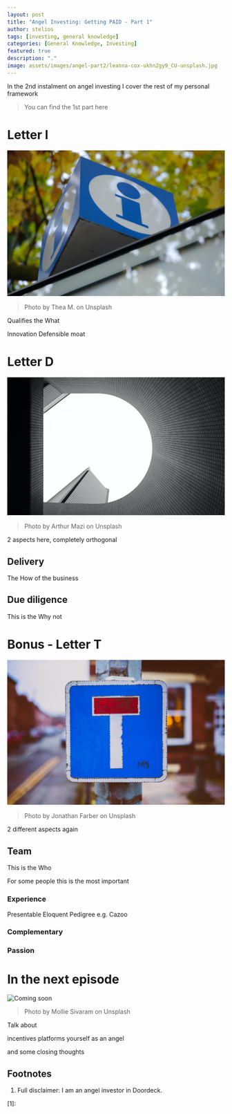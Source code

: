 ```yaml
---
layout: post
title: "Angel Investing: Getting PAID - Part 1"
author: stelios
tags: [investing, general knowledge]
categories: [General Knowledge, Investing]
featured: true
description: "."
image: assets/images/angel-part2/leanna-cox-ukhn2gy9_CU-unsplash.jpg
---
```


In the 2nd instalment on angel investing 
I cover the rest of my personal framework  

> You can find the 1st part here
 
# Letter I

![Letter I](../assets/images/angel-part2/thea-m-y3ZcWAgVphU-unsplash.jpg)
> Photo by Thea M. on Unsplash

Qualifies the What

Innovation
Defensible moat



# Letter D

![Letter D](../assets/images/angel-part2/arthur-mazi-6148mnVnY-s-unsplash.jpg)
> Photo by Arthur Mazi on Unsplash

2 aspects here, completely orthogonal

## Delivery

The How of the business

## Due diligence

This is the Why not



# Bonus - Letter T 

![Letter T](../assets/images/angel-part2/jonathan-farber-QgeIMfZJgFs-unsplash.jpg)
> Photo by Jonathan Farber on Unsplash

2 different aspects again 

## Team 

This is the Who

For some people this is the most important

### Experience

Presentable
Eloquent
Pedigree e.g. Cazoo

### Complementary



### Passion 


# In the next episode

![Coming soon](../assets/images/angel-part2/)
> Photo by Mollie Sivaram on Unsplash

Talk about 

incentives
platforms 
yourself as an angel 

and some closing thoughts 

## Footnotes

1. <a name="footnote_1"></a>Full disclaimer: I am an angel investor in Doordeck. 



  [1]: 